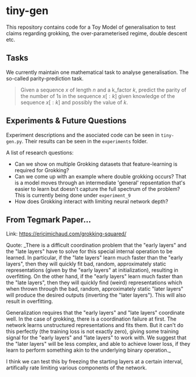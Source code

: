 # tiny-gen

This repository contains code for a Toy Model of generalisation to test claims regarding grokking, the over-parameterised regime, double descent etc.

## Tasks

We currently maintain one mathematical task to analyse generalisation. The so-called parity-prediction task.

> Given a sequence $x$ of length $n$ and a k_factor $k$, predict the parity of the number of 1s in the sequence $x[:k]$ given knowledge of the sequence $x[:k]$ and possibly the value of $k$.

## Experiments & Future Questions

Experiment descriptions and the asociated code can be seen in `tiny-gen.py`. Their results can be seen in the `experiments` folder.

A list of research questions:
* Can we show on multiple Grokking datasets that feature-learning is required for Grokking?
* Can we come up with an example where double grokking occurs? That is a model moves through an intermediate 'general' repsentation that's easier to learn but doesn't capture the full spectrum of the problem? This is currently being done under `experiment_9`
* How does Grokking interact with limiting neural network depth?

## From Tegmark Paper...

Link: https://ericjmichaud.com/grokking-squared/

Quote: _There is a difficult coordination problem that the "early layers" and the "late layers" have to solve for this special internal operation to be learned. In particular, if the "late layers" learn much faster than the "early layers", then they will quickly fit bad, random, approximately static representations (given by the "early layers" at initialization), resulting in overfitting. On the other hand, if the "early layers" learn much faster than the "late layers", then they will quickly find (weird) representations which when thrown through the bad, random, approximately static "later layers" will produce the desired outputs (inverting the "later layers"). This will also result in overfitting. 

Generalization requires that the "early layers" and "late layers" coordinate well. In the case of grokking, there is a coordination failure at first. The network learns unstructured representations and fits them. But it can't do this perfectly (the training loss is not exactly zero), giving some training signal for the "early layers" and "late layers" to work with. We suggest that the "later layers" will be less complex, and able to achieve lower loss, if they learn to perform something akin to the underlying binary operation._

I think we can test this by freezing the starting layers at a certain interval, artifically rate limiting various components of the network.
